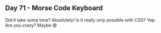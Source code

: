 ## Day 71 - Morse Code Keyboard

Did it take some time? Absolutely! Is it really only possible with CSS? Yep. Are you crazy? Maybe 😄